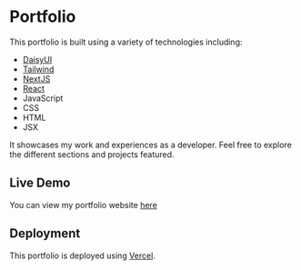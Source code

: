 # Portfolio

This portfolio is built using a variety of technologies including:
- [DaisyUI](https://daisyui.com/)
- [Tailwind](https://tailwindcss.com/)
- [NextJS](https://nextjs.org/)
- [React](https://reactjs.org/)
- JavaScript
- CSS
- HTML
- JSX

It showcases my work and experiences as a developer. Feel free to explore the different sections and projects featured.

## Live Demo

You can view my portfolio website [here](https://dunyan.vercel.app)

## Deployment

This portfolio is deployed using [Vercel](https://vercel.com/).
